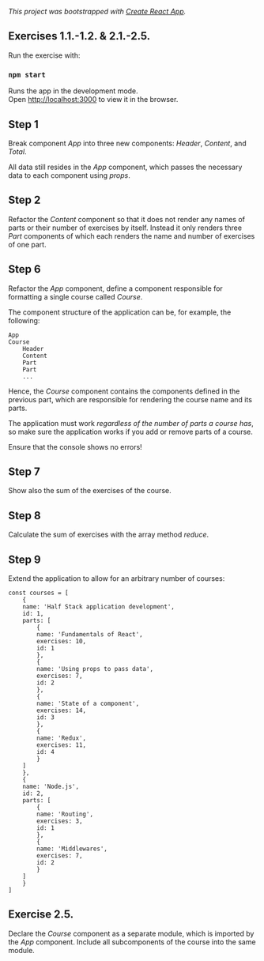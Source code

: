 _This project was bootstrapped with [Create React App](https://github.com/facebook/create-react-app)._

## Exercises 1.1.-1.2. & 2.1.-2.5.

Run the exercise with:

### `npm start`

Runs the app in the development mode.<br />
Open [http://localhost:3000](http://localhost:3000) to view it in the browser.

## Step 1

Break component _App_ into three new components: _Header_, _Content_, and _Total_.

All data still resides in the _App_ component, which passes the necessary data to each component using _props_.

## Step 2

Refactor the _Content_ component so that it does not render any names of parts or their number of exercises by itself. Instead it only renders three _Part_ components of which each renders the name and number of exercises of one part.

## Step 6

Refactor the _App_ component, define a component responsible for formatting a single course called _Course_.

The component structure of the application can be, for example, the following:

    App
    Course
        Header
        Content
        Part
        Part
        ...

Hence, the _Course_ component contains the components defined in the previous part, which are responsible for rendering the course name and its parts.

The application must work _regardless of the number of parts a course has_, so make sure the application works if you add or remove parts of a course.

Ensure that the console shows no errors!

## Step 7

Show also the sum of the exercises of the course.

## Step 8

Calculate the sum of exercises with the array method _reduce_.

## Step 9

Extend the application to allow for an arbitrary number of courses:

    const courses = [
        {
        name: 'Half Stack application development',
        id: 1,
        parts: [
            {
            name: 'Fundamentals of React',
            exercises: 10,
            id: 1
            },
            {
            name: 'Using props to pass data',
            exercises: 7,
            id: 2
            },
            {
            name: 'State of a component',
            exercises: 14,
            id: 3
            },
            {
            name: 'Redux',
            exercises: 11,
            id: 4
            }
        ]
        },
        {
        name: 'Node.js',
        id: 2,
        parts: [
            {
            name: 'Routing',
            exercises: 3,
            id: 1
            },
            {
            name: 'Middlewares',
            exercises: 7,
            id: 2
            }
        ]
        }
    ]

## Exercise 2.5.

Declare the _Course_ component as a separate module, which is imported by the _App_ component. Include all subcomponents of the course into the same module.
